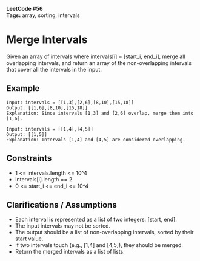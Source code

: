 **LeetCode #56**  
**Tags:** array, sorting, intervals

# Merge Intervals

Given an array of intervals where intervals[i] = [start_i, end_i], merge all overlapping intervals, and return an array of the non-overlapping intervals that cover all the intervals in the input.

## Example

```
Input: intervals = [[1,3],[2,6],[8,10],[15,18]]
Output: [[1,6],[8,10],[15,18]]
Explanation: Since intervals [1,3] and [2,6] overlap, merge them into [1,6].

Input: intervals = [[1,4],[4,5]]
Output: [[1,5]]
Explanation: Intervals [1,4] and [4,5] are considered overlapping.
```

## Constraints
- 1 <= intervals.length <= 10^4
- intervals[i].length == 2
- 0 <= start_i <= end_i <= 10^4

## Clarifications / Assumptions
- Each interval is represented as a list of two integers: [start, end].
- The input intervals may not be sorted.
- The output should be a list of non-overlapping intervals, sorted by their start value.
- If two intervals touch (e.g., [1,4] and [4,5]), they should be merged.
- Return the merged intervals as a list of lists. 